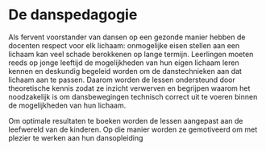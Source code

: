 # De danspedagogie

Als fervent voorstander van dansen op een gezonde manier hebben de docenten respect voor elk lichaam: onmogelijke eisen stellen aan een lichaam kan veel schade berokkenen op lange termijn. Leerlingen moeten reeds op jonge leeftijd de mogelijkheden van hun eigen lichaam leren kennen en deskundig begeleid worden om de danstechnieken aan dat lichaam aan te passen. Daarom worden de lessen ondersteund door theoretische kennis zodat ze inzicht verwerven en begrijpen waarom het noodzakelijk is om dansbewegingen technisch correct uit te voeren binnen de mogelijkheden van hun lichaam.

Om optimale resultaten te boeken worden de lessen aangepast aan de leefwereld van de kinderen. Op die manier worden ze gemotiveerd om met plezier te werken aan hun dansopleiding

